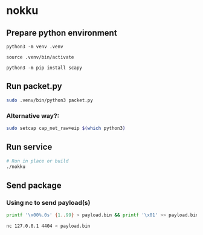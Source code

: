 # nokku

## Prepare python environment

```
python3 -m venv .venv

source .venv/bin/activate

python3 -m pip install scapy
```

## Run packet.py

```bash
sudo .venv/bin/python3 packet.py
```

### Alternative way?:

```bash
sudo setcap cap_net_raw+eip $(which python3)
```

## Run service

```bash
# Run in place or build
./nokku
```

## Send package

### Using nc to send payload(s)

```bash
printf '\x00%.0s' {1..99} > payload.bin && printf '\x01' >> payload.bin

nc 127.0.0.1 4404 < payload.bin
```

